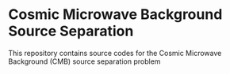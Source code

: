 # Cosmic Microwave Background Source Separation
This repository contains source codes for the Cosmic Microwave Background (CMB) source separation problem

